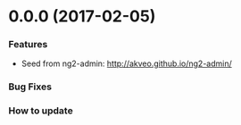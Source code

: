 <a name="0.0.0"></a>
# 0.0.0 (2017-02-05)

### Features

* Seed from ng2-admin: http://akveo.github.io/ng2-admin/

### Bug Fixes

### How to update